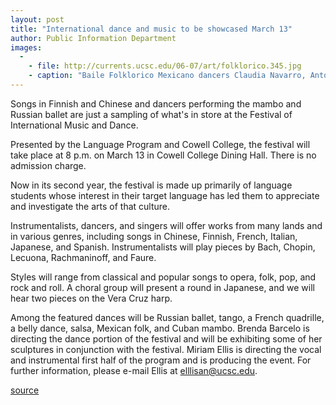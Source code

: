 ```yaml
---
layout: post
title: "International dance and music to be showcased March 13"
author: Public Information Department
images:
  -
    - file: http://currents.ucsc.edu/06-07/art/folklorico.345.jpg
    - caption: "Baile Folklorico Mexicano dancers Claudia Navarro, Antonio Campos, and Crystal Ruacho are among the dancers performing March 13. Photo: Brian Frus"
---
```


Songs in Finnish and Chinese and dancers performing the mambo and Russian ballet are just a sampling of what's in store at the Festival of International Music and Dance.

Presented by the Language Program and Cowell College, the festival will take place at 8 p.m. on March 13 in Cowell College Dining Hall. There is no admission charge.

Now in its second year, the festival is made up primarily of language students whose interest in their target language has led them to appreciate and investigate the arts of that culture.

Instrumentalists, dancers, and singers will offer works from many lands and in various genres, including songs in Chinese, Finnish, French, Italian, Japanese, and Spanish. Instrumentalists will play pieces by Bach, Chopin, Lecuona, Rachmaninoff, and Faure.

Styles will range from classical and popular songs to opera, folk, pop, and rock and roll. A choral group will present a round in Japanese, and we will hear two pieces on the Vera Cruz harp.

Among the featured dances will be Russian ballet, tango, a French quadrille, a belly dance, salsa, Mexican folk, and Cuban mambo. Brenda Barcelo is directing the dance portion of the festival and will be exhibiting some of her sculptures in conjunction with the festival. Miriam Ellis is directing the vocal and instrumental first half of the program and is producing the event. For further information, please e-mail Ellis at [elllisan@ucsc.edu][1].

[1]: mailto:elllisan@ucsc.edu

[source](http://www1.ucsc.edu/currents/06-07/03-05/brief-festival.asp "Permalink to brief-festival")
